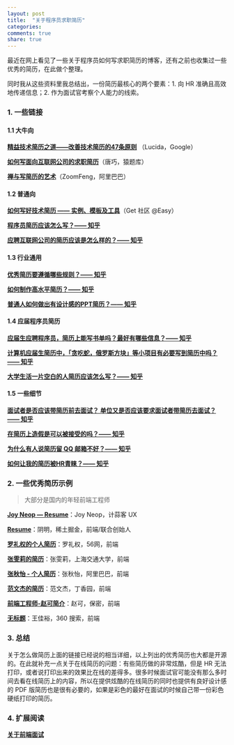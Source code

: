 ```yaml
---
layout: post
title:  "关于程序员求职简历"
categories:
comments: true
share: true
---
```


<p class="lead">最近在网上看见了一些关于程序员如何写求职简历的博客，还有之前也收集过一些优秀的简历，在此做个整理。</p>
<p class="lead">同时我从这些资料里我总结出，一份简历最核心的两个要素：1. 向 HR 准确且高效地传递信息；2. 作为面试官考察个人能力的线索。</p>

### 1. 一些链接

#### 1.1 大牛向

**[精益技术简历之道——改善技术简历的47条原则](http://lucida.me/blog/lean-technical-resume/)**  （Lucida，Google）

**[如何写面向互联网公司的求职简历](http://blog.devtang.com/blog/2013/12/22/how-to-write-resume-for-it-company/)**（唐巧，猿题库）

**[禅与写简历的艺术](http://www.zoomfeng.com/blog/shan-yu-xie-jian-li-de-yi-zhu.html)**（ZoomFeng，阿里巴巴）

#### 1.2 普通向

**[如何写好技术简历 —— 实例、模板及工具](http://blog.devtang.com/blog/2013/12/22/how-to-write-resume-for-it-company/)**（Get 社区 @Easy）

**[程序员简历应该怎么写？—— 知乎](https://www.zhihu.com/question/25002833)**

**[应聘互联网公司的简历应该是怎么样的？—— 知乎](https://www.zhihu.com/question/23631182)**

#### 1.3 行业通用

**[优秀简历要遵循哪些规则？—— 知乎](https://www.zhihu.com/question/20184884)**

**[如何制作高水平简历？—— 知乎](https://www.zhihu.com/question/21187514)**

**[普通人如何做出有设计感的PPT简历？—— 知乎](https://www.zhihu.com/question/36943039)**

#### 1.4 应届程序员简历

**[应届生应聘程序员，简历上能写书单吗？最好有哪些信息？—— 知乎](https://www.zhihu.com/question/24887072)**

**[计算机应届生简历中，「贪吃蛇，俄罗斯方块」等小项目有必要写到简历中吗？—— 知乎](https://www.zhihu.com/question/36280350)**

**[大学生活一片空白的人简历应该怎么写？—— 知乎](https://www.zhihu.com/question/19883567)**

#### 1.5 一些细节

**[面试者是否应该带简历前去面试？ 单位又是否应该要求面试者带简历去面试？—— 知乎](https://www.zhihu.com/question/21601933)**

**[在简历上造假是可以被接受的吗？—— 知乎](https://www.zhihu.com/question/21660867)**

**[为什么有人说简历留 QQ 邮箱不好？—— 知乎](https://www.zhihu.com/question/25162039)**

**[如何让我的简历被HR青睐？—— 知乎](https://www.zhihu.com/question/34016505)**

### 2. 一些优秀简历示例

> 大部分是国内的年轻前端工程师

**[Joy Neop — Resume](https://joyneop.xyz/resume/)**：Joy Neop，计蒜客 UX

**[Resume](http://ming.today/resume)**：阴明，稀土掘金，前端/联合创始人

**[罗礼权的个人简历](http://cv.heeroluo.net/)**：罗礼权，56网，前端

**[张雯莉的简历](http://zhangwenli.com/cv/cn.html)**：张雯莉，上海交通大学，前端

**[张秋怡 - 个人简历](http://joyeecheung.github.io/resume/)**：张秋怡，阿里巴巴，前端

**[范文杰的简历](http://html.love/)**：范文杰，丁香园，前端

**[前端工程师-赵可简介](http://natee.github.io/)**：赵可，保密，前端

**[无标题](http://fakefish.github.io/)**：王佳裕，360 搜索，前端

### 3. 总结

关于怎么做简历上面的链接已经说的相当详细，以上列出的优秀简历也大都是开源的。在此就补充一点关于在线简历的问题：有些简历做的非常炫酷，但是 HR 无法打印，或者说打印出来的效果比在线的差得多。很多时候面试官可能没有那么多时间去看在线简历上的内容，所以在提供炫酷的在线简历的同时也提供有良好设计感的 PDF 版简历也是很有必要的，如果是彩色的最好在面试的时候自己带一份彩色硬纸打印的简历。

### 4. 扩展阅读

**[关于前端面试](https://mdluo.github.io/blog/about-front-end-interview/)**
